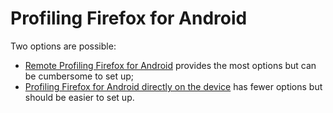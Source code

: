 # Profiling Firefox for Android

Two options are possible:

* [Remote Profiling Firefox for Android](./guide-remote-profiling.md) provides the most options but can be cumbersome to set up;
* [Profiling Firefox for Android directly on the device](./guide-profiling-android-directly-on-device.md) has fewer options but should be easier to set up.

